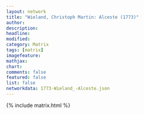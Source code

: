 ```yaml
---
layout: network
title: "Wieland, Christoph Martin: Alceste (1773)"
author:
description:
headline:
modified:
category: Matrix
tags: [matrix]
imagefeature: 
mathjax: 
chart: 
comments: false
featured: false
list: false
networkdata: 1773-Wieland_-Alceste.json
---
```

{% include matrix.html %}
